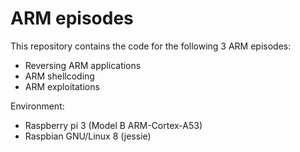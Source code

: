 # ARM episodes

This repository contains the code for the following 3 ARM episodes:
- Reversing ARM applications
- ARM shellcoding
- ARM exploitations

Environment: 
- Raspberry pi 3 (Model B ARM-Cortex-A53)
- Raspbian GNU/Linux 8 (jessie)




